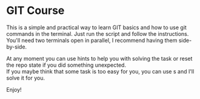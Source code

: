 # GIT Course

This is a simple and practical way to learn GIT basics and how to use git commands in the terminal.
Just run the script and follow the instructions.<br>
You'll need two terminals open in parallel, I recommend having them side-by-side.

At any moment you can use hints to help you with solving the task or reset the repo
state if you did something unexpected.<br>
If you maybe think that some task is too easy for you, you can use s and I'll solve
it for you.

Enjoy!
